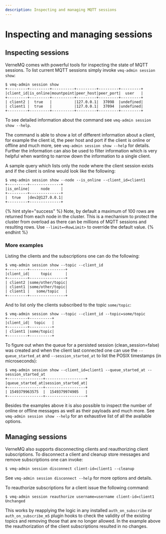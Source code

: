 ```yaml
---
description: Inspecting and managing MQTT sessions
---
```


# Inspecting and managing sessions

## Inspecting sessions

VerneMQ comes with powerful tools for inspecting the state of MQTT sessions. To list current MQTT sessions simply invoke `vmq-admin session show`:

```text
$ vmq-admin session show
+---------+---------+----------+---------+---------+---------+
|client_id|is_online|mountpoint|peer_host|peer_port|  user   |
+---------+---------+----------+---------+---------+---------+
| client2 |  true   |          |127.0.0.1|  37098  |undefined|
| client1 |  true   |          |127.0.0.1|  37094  |undefined|
+---------+---------+----------+---------+---------+---------+
```

To see detailed information about the command see `vmq-admin session show --help`.

The command is able to show a lot of different information about a client, for example the client id, the peer host and port if the client is online or offline and much more, see `vmq-admin session show --help` for details. Further the information can also be used to filter information which is very helpful when wanting to narrow down the information to a single client.

A sample query which lists only the node where the client session exists and if the client is online would look like the following:

```text
$ vmq-admin session show --node --is_online --client_id=client1
+---------+--------------+
|is_online|     node     |
+---------+--------------+
|  true   |dev2@127.0.0.1|
+---------+--------------+
```

{% hint style="success" %}
Note, by default a maximum of 100 rows are returned from each node in the cluster. This is a mechanism to protect the cluster from overload as there can be millions of MQTT sessions and resulting rows. Use `--limit=<RowLimit>` to override the default value.
{% endhint %}

### More examples

Listing the clients and the subscriptions one can do the following:

```text
$ vmq-admin session show --topic --client_id
+---------+----------------+
|client_id|     topic      |
+---------+----------------+
| client2 |some/other/topic|
| client1 |some/other/topic|
| client1 |   some/topic   |
+---------+----------------+
```

And to list only the clients subscribed to the topic `some/topic`:

```text
$ vmq-admin session show --topic --client_id --topic=some/topic
+---------+----------+
|client_id|  topic   |
+---------+----------+
| client1 |some/topic|
+---------+----------+
```

To figure out when the queue for a persisted session \(clean\_session=false\) was created and when the client last connected one can use the `--queue_started_at` and `--session_started_at` to list the POSIX timestamps \(in microseconds\):

```text
$ vmq-admin session show --client_id=client1 --queue_started_at --session_started_at
+----------------+------------------+
|queue_started_at|session_started_at|
+----------------+------------------+
| 1549379963575  |  1549379974905   |
+----------------+------------------+
```

Besides the examples above it is also possible to inspect the number of online or offline messages as well as their payloads and much more. See `vmq-admin session show --help` for an exhaustive list of all the available options.

## Managing sessions

VerneMQ also supports disconnecting clients and reauthorizing client subscriptions. To disconnect a client and cleanup store messages and remove subscriptions one can invoke:

```text
$ vmq-admin session disconnect client-id=client1 --cleanup
```

See `vmq-admin session disconnect --help` for more options and details.

To reauthorize subscriptions for a client issue the following command:

```text
$ vmq-admin session reauthorize username=username client-id=client1
Unchanged
```

This works by reapplying the logic in any installed `auth_on_subscribe` or `auth_on_subscribe_m5` plugin hooks to check the validity of the existing topics and removing those that are no longer allowed. In the example above the reauthorization of the client subscriptions resulted in no changes.

